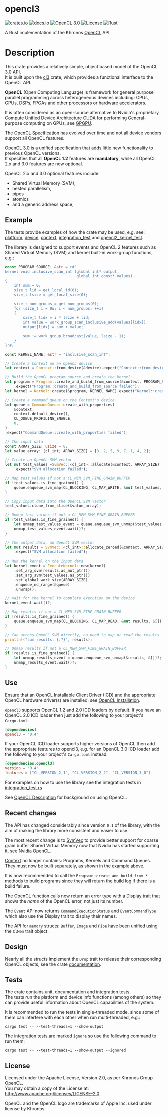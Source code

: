 # opencl3

[![crates.io](https://img.shields.io/crates/v/opencl3.svg)](https://crates.io/crates/opencl3)
[![docs.io](https://docs.rs/opencl3/badge.svg)](https://docs.rs/opencl3/)
[![OpenCL 3.0](https://img.shields.io/badge/OpenCL-3.0-blue.svg)](https://www.khronos.org/registry/OpenCL/)
[![License](https://img.shields.io/badge/License-Apache%202.0-blue.svg)](https://opensource.org/licenses/Apache-2.0)
[![Rust](https://github.com/kenba/opencl3/workflows/Rust/badge.svg)](https://github.com/kenba/opencl3/actions)

A Rust implementation of the Khronos [OpenCL](https://www.khronos.org/registry/OpenCL/) API.

# Description

This crate provides a relatively simple, object based model of the OpenCL 3.0
[API](https://www.khronos.org/registry/OpenCL/specs/3.0-unified/html/OpenCL_API.html).  
It is built upon the [cl3](https://crates.io/crates/cl3) crate, which
provides a functional interface to the OpenCL API.  

**OpenCL** (Open Computing Language) is framework for general purpose
parallel programming across heterogeneous devices including: CPUs, GPUs,
DSPs, FPGAs and other processors or hardware accelerators.

It is often considered as an open-source alternative to Nvidia's proprietary
Compute Unified Device Architecture [CUDA](https://developer.nvidia.com/cuda-zone)
for performing General-purpose computing on GPUs, see
[GPGPU](https://en.wikipedia.org/wiki/General-purpose_computing_on_graphics_processing_units).

The [OpenCL Specification](https://www.khronos.org/registry/OpenCL/specs/3.0-unified/html/OpenCL_API.html#_the_opencl_architecture)
has evolved over time and not all device vendors support all OpenCL features.

[OpenCL 3.0](https://www.khronos.org/registry/OpenCL/specs/3.0-unified/html/OpenCL_API.html)
is a unified specification that adds little new functionality to previous OpenCL versions.  
It specifies that all **OpenCL 1.2** features are **mandatory**, while all
OpenCL 2.x and 3.0 features are now optional.

OpenCL 2.x and 3.0 optional features include:
* Shared Virtual Memory (SVM),
* nested parallelism,
* pipes
* atomics
* and a generic address space,

## Example

The tests provide examples of how the crate may be used, e.g. see:
[platform](https://github.com/kenba/opencl3/tree/main/src/platform.rs),
[device](https://github.com/kenba/opencl3/tree/main/src/device.rs),
[context](https://github.com/kenba/opencl3/tree/main/src/context.rs),
[integration_test](https://github.com/kenba/opencl3/tree/main/tests/integration_test.rs) and
[opencl2_kernel_test](https://github.com/kenba/opencl3/tree/main/tests/opencl2_kernel_test.rs).

The library is designed to support events and OpenCL 2 features such as Shared Virtual Memory (SVM) and kernel built-in work-group functions, e.g.:

```rust no-run
const PROGRAM_SOURCE: &str = r#"
kernel void inclusive_scan_int (global int* output,
                                global int const* values)
{
    int sum = 0;
    size_t lid = get_local_id(0);
    size_t lsize = get_local_size(0);

    size_t num_groups = get_num_groups(0);
    for (size_t i = 0u; i < num_groups; ++i)
    {
        size_t lidx = i * lsize + lid;
        int value = work_group_scan_inclusive_add(values[lidx]);
        output[lidx] = sum + value;

        sum += work_group_broadcast(value, lsize - 1);
    }
}"#;

const KERNEL_NAME: &str = "inclusive_scan_int";

// Create a Context on an OpenCL device
let context = Context::from_device(&device).expect("Context::from_device failed");

// Build the OpenCL program source and create the kernel.
let program = Program::create_and_build_from_source(&context, PROGRAM_SOURCE, CL_STD_2_0)
    .expect("Program::create_and_build_from_source failed");
let kernel = Kernel::create(&program, KERNEL_NAME).expect("Kernel::create failed");

// Create a command_queue on the Context's device
let queue = CommandQueue::create_with_properties(
    &context,
    context.default_device(),
    CL_QUEUE_PROFILING_ENABLE,
    0,
)
.expect("CommandQueue::create_with_properties failed");

// The input data
const ARRAY_SIZE: usize = 8;
let value_array: [cl_int; ARRAY_SIZE] = [3, 2, 5, 9, 7, 1, 4, 2];

// Create an OpenCL SVM vector
let mut test_values =SvmVec::<cl_int>::allocate(&context, ARRAY_SIZE)
    .expect("SVM allocation failed");

// Map test_values if not a CL_MEM_SVM_FINE_GRAIN_BUFFER
if !test_values.is_fine_grained() {
    queue.enqueue_svm_map(CL_BLOCKING, CL_MAP_WRITE, &mut test_values, &[])?;
}

// Copy input data into the OpenCL SVM vector
test_values.clone_from_slice(&value_array);

// Unmap test_values if not a CL_MEM_SVM_FINE_GRAIN_BUFFER
if !test_values.is_fine_grained() {
    let unmap_test_values_event = queue.enqueue_svm_unmap(&test_values, &[])?;
    unmap_test_values_event.wait()?;
}

// The output data, an OpenCL SVM vector
let mut results = SvmVec::<cl_int>::allocate_zeroed(&context, ARRAY_SIZE)
    .expect("SVM allocation failed");

// Run the kernel on the input data
let kernel_event = ExecuteKernel::new(kernel)
    .set_arg_svm(results.as_mut_ptr())
    .set_arg_svm(test_values.as_ptr())
    .set_global_work_size(ARRAY_SIZE)
    .enqueue_nd_range(&queue)
    .unwrap();

// Wait for the kernel to complete execution on the device
kernel_event.wait()?;

// Map results if not a CL_MEM_SVM_FINE_GRAIN_BUFFER
if !results.is_fine_grained() {
    queue.enqueue_svm_map(CL_BLOCKING, CL_MAP_READ, &mut results, &[])?;
}

// Can access OpenCL SVM directly, no need to map or read the results
println!("sum results: {:?}", results);

// Unmap results if not a CL_MEM_SVM_FINE_GRAIN_BUFFER
if !results.is_fine_grained() {
    let unmap_results_event = queue.enqueue_svm_unmap(&results, &[])?;
    unmap_results_event.wait()?;
}
```

## Use

Ensure that an OpenCL Installable Client Driver (ICD) and the appropriate OpenCL
hardware driver(s) are installed, see 
[OpenCL Installation](https://github.com/kenba/cl3/tree/main/docs/opencl_installation.md).

`opencl3` supports OpenCL 1.2 and 2.0 ICD loaders by default. If you have an
OpenCL 2.0 ICD loader then just add the following to your project's `Cargo.toml`:

```toml
[dependencies]
opencl3 = "0.4"
```

If your OpenCL ICD loader supports higher versions of OpenCL then add the
appropriate features to opencl3, e.g. for an OpenCL 3.0 ICD loader add the
following to your project's `Cargo.toml` instead:

```toml
[dependencies.opencl3]
version = "0.4"
features = ["CL_VERSION_2_1", "CL_VERSION_2_2", "CL_VERSION_3_0"]
```

For examples on how to use the library see the integration tests in
[integration_test.rs](https://github.com/kenba/opencl3/tree/main/tests/integration_test.rs)

See [OpenCL Description](https://github.com/kenba/opencl3/tree/main/docs/opencl_description.md) for background on using OpenCL.

## Recent changes

The API has changed considerably since version `0.1` of the library, with the
aim of making the library more consistent and easier to use.

The most recent change is to [SvmVec](src/svm.rs) to provide better support for
coarse grain buffer Shared Virtual Memory now that Nvidia has started supporting it,
see [Nvidia OpenCL](https://developer.nvidia.com/opencl).

[Context](src/context.rs) no longer contains: Programs, Kernels and Command Queues.
They must now be built separately, as shown in the example above.

It is now recommended to call the `Program::create_and_build_from_*` methods
to build programs since they will return the build log if there is a build failure.

The OpenCL function calls now return an error type with a Display trait that
shows the *name* of the OpenCL error, not just its number.

The `Event` API now returns `CommandExecutionStatus` and `EventCommandType`
which also use the Display trait to display their names.

The API for `memory` structs: `Buffer`, `Image` and `Pipe` have been unified
using the `ClMem` trait object.

## Design

Nearly all the structs implement the `Drop` trait to release their corresponding
OpenCL objects, see the crate [documentation](https://docs.rs/opencl3/).

## Tests

The crate contains unit, documentation and integration tests.  
The tests run the platform and device info functions (among others) so they
can provide useful information about OpenCL capabilities of the system.

It is recommended to run the tests in single-threaded mode, since some of
them can interfere with each other when run multi-threaded, e.g.:

```shell
cargo test -- --test-threads=1 --show-output
```

The integration tests are marked `ignore` so use the following command to
run them:

```shell
cargo test -- --test-threads=1 --show-output --ignored
```

## License

Licensed under the Apache License, Version 2.0, as per Khronos Group OpenCL.  
You may obtain a copy of the License at: http://www.apache.org/licenses/LICENSE-2.0

OpenCL and the OpenCL logo are trademarks of Apple Inc. used under license by Khronos.
